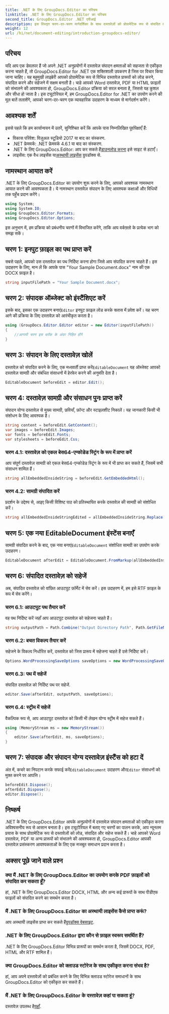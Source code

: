 ```yaml
---
title: .NET के लिए GroupDocs.Editor का परिचय
linktitle: .NET के लिए GroupDocs.Editor का परिचय
second_title: GroupDocs.Editor .NET एपीआई
description: इस विस्तृत चरण-दर-चरण मार्गदर्शिका के साथ दस्तावेज़ों को प्रोग्रामेटिक रूप से संपादित करने के लिए GroupDocs.Editor for .NET का उपयोग करना सीखें।
weight: 12
url: /hi/net/document-editing/introduction-groupdocs-editor/
---
```

## परिचय 
यदि आप एक डेवलपर हैं जो अपने .NET अनुप्रयोगों में दस्तावेज़ संपादन क्षमताओं को सहजता से एकीकृत करना चाहते हैं, तो GroupDocs.Editor for .NET एक शक्तिशाली उपकरण है जिस पर विचार किया जाना चाहिए। यह बहुमुखी लाइब्रेरी आपको प्रोग्रामेटिक रूप से विभिन्न दस्तावेज़ प्रारूपों को लोड करने, संपादित करने और सहेजने में सक्षम बनाती है। चाहे आपको Word दस्तावेज़, PDF या HTML फ़ाइलों को संभालने की आवश्यकता हो, GroupDocs.Editor प्रक्रिया को सरल बनाता है, जिससे यह कुशल और सीधा हो जाता है। इस ट्यूटोरियल में, हम GroupDocs.Editor for .NET का उपयोग करने की मूल बातें तलाशेंगे, आपको चरण-दर-चरण एक व्यावहारिक उदाहरण के माध्यम से मार्गदर्शन करेंगे।
## आवश्यक शर्तें
इससे पहले कि हम कार्यान्वयन में उतरें, सुनिश्चित करें कि आपके पास निम्नलिखित पूर्वापेक्षाएँ हैं:
- विकास परिवेश: विज़ुअल स्टूडियो 2017 या बाद का संस्करण.
- .NET फ्रेमवर्क: .NET फ्रेमवर्क 4.6.1 या बाद का संस्करण.
-  .NET के लिए GroupDocs.Editor: आप कर सकते हैं[डाउनलोड करना](https://releases.groupdocs.com/editor/net/) इसे साइट से हटाएँ।
-  लाइसेंस: एक वैध लाइसेंस या[अस्थायी लाइसेंस](https://purchase.groupdocs.com/temporary-license/) ग्रुपडॉक्स से.
## नामस्थान आयात करें
.NET के लिए GroupDocs.Editor का उपयोग शुरू करने के लिए, आपको आवश्यक नामस्थान आयात करने की आवश्यकता है। ये नामस्थान दस्तावेज़ संपादन के लिए आवश्यक कक्षाओं और विधियों तक पहुँच प्रदान करेंगे।
```csharp
using System;
using System.IO;
using GroupDocs.Editor.Formats;
using GroupDocs.Editor.Options;
```

इस अनुभाग में, हम प्रक्रिया को प्रबंधनीय चरणों में विभाजित करेंगे, ताकि आप वर्कफ़्लो के प्रत्येक भाग को समझ सकें।
## चरण 1: इनपुट फ़ाइल का पथ प्राप्त करें
सबसे पहले, आपको उस दस्तावेज़ का पथ निर्दिष्ट करना होगा जिसे आप संपादित करना चाहते हैं। इस उदाहरण के लिए, मान लें कि आपके पास "Your Sample Document.docx" नाम की एक DOCX फ़ाइल है।
```csharp
string inputFilePath = "Your Sample Document.docx";
```
## चरण 2: संपादक ऑब्जेक्ट को इंस्टैंशिएट करें
 इसके बाद, इसका एक उदाहरण बनाएं`Editor` इनपुट फ़ाइल लोड करके क्लास में प्रवेश करें। यह चरण आगे की प्रक्रिया के लिए दस्तावेज़ को आरंभीकृत करता है।
```csharp
using (GroupDocs.Editor.Editor editor = new Editor(inputFilePath))
{
    //आगामी चरण इस ब्लॉक के अंदर निहित होंगे
}
```
## चरण 3: संपादन के लिए दस्तावेज़ खोलें
 दस्तावेज़ को संपादित करने के लिए, एक मध्यवर्ती प्राप्त करें`EditableDocument` यह ऑब्जेक्ट आपको दस्तावेज़ सामग्री और संबंधित संसाधनों में हेरफेर करने की अनुमति देता है।
```csharp
EditableDocument beforeEdit = editor.Edit();
```
## चरण 4: दस्तावेज़ सामग्री और संसाधन पुनः प्राप्त करें
संपादन योग्य दस्तावेज़ से मुख्य सामग्री, छवियाँ, फ़ॉन्ट और स्टाइलशीट निकालें। यह जानकारी किसी भी संशोधन के लिए आवश्यक है।
```csharp
string content = beforeEdit.GetContent();
var images = beforeEdit.Images;
var fonts = beforeEdit.Fonts;
var stylesheets = beforeEdit.Css;
```
### चरण 4.1: दस्तावेज़ को एकल बेस64-एन्कोडेड स्ट्रिंग के रूप में प्राप्त करें
आप संपूर्ण दस्तावेज़ सामग्री को एकल बेस64-एन्कोडेड स्ट्रिंग के रूप में भी प्राप्त कर सकते हैं, जिसमें सभी संसाधन शामिल हैं।
```csharp
string allEmbeddedInsideString = beforeEdit.GetEmbeddedHtml();
```
### चरण 4.2: सामग्री संपादित करें
प्रदर्शन के उद्देश्य से, आइए किसी विशिष्ट पाठ को प्रतिस्थापित करके दस्तावेज़ की सामग्री को संशोधित करें।
```csharp
string allEmbeddedInsideStringEdited = allEmbeddedInsideString.Replace("Subtitle", "Edited subtitle");
```
## चरण 5: एक नया EditableDocument इंस्टेंस बनाएँ
 सामग्री संपादित करने के बाद, एक नया बनाएं`EditableDocument` संशोधित सामग्री का उपयोग करके उदाहरण।
```csharp
EditableDocument afterEdit = EditableDocument.FromMarkup(allEmbeddedInsideStringEdited, null);
```
## चरण 6: संपादित दस्तावेज़ को सहेजें
अब, संपादित दस्तावेज़ को वांछित आउटपुट फ़ॉर्मेट में सेव करें। इस उदाहरण में, हम इसे RTF फ़ाइल के रूप में सेव करेंगे।
### चरण 6.1: आउटपुट पथ तैयार करें
वह पथ निर्दिष्ट करें जहाँ आप आउटपुट दस्तावेज़ को सहेजना चाहते हैं।
```csharp
string outputPath = Path.Combine("Output Directory Path", Path.GetFileNameWithoutExtension(inputFilePath) + ".rtf");
```
### चरण 6.2: बचत विकल्प तैयार करें
सहेजने के विकल्प निर्धारित करें, दस्तावेज़ को जिस प्रारूप में सहेजना चाहते हैं उसे निर्दिष्ट करें।
```csharp
Options.WordProcessingSaveOptions saveOptions = new WordProcessingSaveOptions(WordProcessingFormats.Rtf);
```
### चरण 6.3: पथ में सहेजें
संपादित दस्तावेज़ को निर्दिष्ट पथ पर सहेजें.
```csharp
editor.Save(afterEdit, outputPath, saveOptions);
```
### चरण 6.4: स्ट्रीम में सहेजें
वैकल्पिक रूप से, आप आउटपुट दस्तावेज़ को किसी भी लेखन योग्य स्ट्रीम में सहेज सकते हैं।
```csharp
using (MemoryStream ms = new MemoryStream())
{
    editor.Save(afterEdit, ms, saveOptions);
}
```
## चरण 7: संपादक और संपादन योग्य दस्तावेज़ इंस्टैंस को हटा दें
 अंत में, कचरे का निपटान करके सफाई करें`EditableDocument` उदाहरण और`Editor` संसाधनों को मुक्त करने पर आपत्ति।
```csharp
beforeEdit.Dispose();
afterEdit.Dispose();
editor.Dispose();
```

## निष्कर्ष
.NET के लिए GroupDocs.Editor आपके अनुप्रयोगों में दस्तावेज़ संपादन क्षमताओं को एकीकृत करना अविश्वसनीय रूप से आसान बनाता है। इस ट्यूटोरियल में बताए गए चरणों का पालन करके, आप न्यूनतम प्रयास के साथ प्रोग्रामेटिक रूप से दस्तावेज़ों को लोड, संपादित और सहेज सकते हैं। चाहे आपको Word दस्तावेज़, PDF या अन्य प्रारूपों को संभालने की आवश्यकता हो, GroupDocs.Editor आपकी दस्तावेज़ प्रसंस्करण आवश्यकताओं के लिए एक मजबूत समाधान प्रदान करता है।
## अक्सर पूछे जाने वाले प्रश्न
### क्या मैं .NET के लिए GroupDocs.Editor का उपयोग करके PDF फ़ाइलों को संपादित कर सकता हूँ?
हां, .NET के लिए GroupDocs.Editor DOCX, HTML और अन्य कई प्रारूपों के साथ पीडीएफ फाइलों को संपादित करने का समर्थन करता है।
### मैं .NET के लिए GroupDocs.Editor का अस्थायी लाइसेंस कैसे प्राप्त करूं?
 आप अस्थायी लाइसेंस प्राप्त कर सकते हैं[ग्रुपडॉक्स वेबसाइट](https://purchase.groupdocs.com/temporary-license/).
### .NET के लिए GroupDocs.Editor द्वारा कौन से फ़ाइल स्वरूप समर्थित हैं?
.NET के लिए GroupDocs.Editor विभिन्न प्रारूपों का समर्थन करता है, जिसमें DOCX, PDF, HTML और RTF शामिल हैं।
### क्या GroupDocs.Editor को क्लाउड स्टोरेज के साथ एकीकृत करना संभव है?
हां, आप अपने दस्तावेज़ों को प्रबंधित करने के लिए विभिन्न क्लाउड स्टोरेज समाधानों के साथ GroupDocs.Editor को एकीकृत कर सकते हैं।
### मैं .NET के लिए GroupDocs.Editor के दस्तावेज़ कहां पा सकता हूं?
दस्तावेज़ उपलब्ध है[यहाँ](https://tutorials.groupdocs.com/editor/net/).